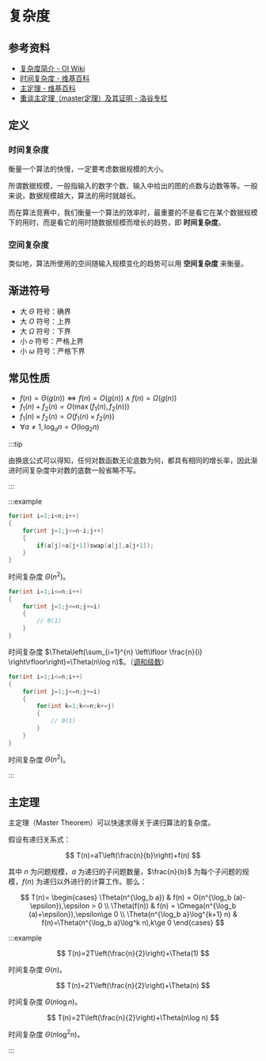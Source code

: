 # 复杂度

## 参考资料

- [复杂度简介 - OI Wiki](https://oi-wiki.org/basic/complexity/)
- [时间复杂度 - 维基百科](https://zh.wikipedia.org/zh-cn/时间复杂度)
- [主定理 - 维基百科](https://zh.wikipedia.org/zh-cn/主定理)
- [重谈主定理（master定理）及其证明 - 洛谷专栏](https://www.luogu.com.cn/article/w3avh1ku)

## 定义

### 时间复杂度

衡量一个算法的快慢，一定要考虑数据规模的大小。

所谓数据规模，一般指输入的数字个数、输入中给出的图的点数与边数等等。一般来说，数据规模越大，算法的用时就越长。

而在算法竞赛中，我们衡量一个算法的效率时，最重要的不是看它在某个数据规模下的用时，而是看它的用时随数据规模而增长的趋势，即 **时间复杂度**。

### 空间复杂度

类似地，算法所使用的空间随输入规模变化的趋势可以用 **空间复杂度** 来衡量。

## 渐进符号

- 大 $\Theta$ 符号：确界
- 大 $O$ 符号：上界
- 大 $\Omega$ 符号：下界
- 小 $o$ 符号：严格上界
- 小 $\omega$ 符号：严格下界

## 常见性质

- $f(n) = \Theta(g(n))\iff f(n)=O(g(n))\land f(n)=\Omega(g(n))$
- $f_1(n) + f_2(n) = O(\max(f_1(n), f_2(n)))$
- $f_1(n) \times f_2(n) = O(f_1(n) \times f_2(n))$
- $\forall a \ne 1, \log_a{n} = O(\log_2 n)$

:::tip

由换底公式可以得知，任何对数函数无论底数为何，都具有相同的增长率，因此渐进时间复杂度中对数的底数一般省略不写。

:::

:::example

<Tabs>
<TabItem value="Example 1">

```cpp
for(int i=1;i<n;i++)
{
	for(int j=1;j<=n-i;j++)
	{
		if(a[j]>a[j+1])swap(a[j],a[j+1]);
	}
}
```

时间复杂度 $\Theta(n^2)$。

</TabItem>
<TabItem value="Example 2">

```cpp
for(int i=1;i<=n;i++)
{
	for(int j=1;j<=n;j+=i)
	{
		// Θ(1)
	}
}
```

时间复杂度 $\Theta\left(\sum_{i=1}^{n} \left\lfloor \frac{n}{i} \right\rfloor\right)=\Theta(n\log n)$。（[调和级数](https://zh.wikipedia.org/zh-cn/调和级数)）

</TabItem>
<TabItem value="Example 3">

```cpp
for(int i=1;i<=n;i++)
{
	for(int j=1;j<=n;j+=i)
	{
		for(int k=1;k<=n;k+=j)
		{
			// Θ(1)
		}
	}
}
```

时间复杂度 $\Theta(n^2)$。

</TabItem>
</Tabs>

:::

## 主定理

主定理（Master Theorem）可以快速求得关于递归算法的复杂度。

假设有递归关系式：

$$
T(n)=aT\left(\frac{n}{b}\right)+f(n)
$$

其中 $n$ 为问题规模，$a$ 为递归的子问题数量，$\frac{n}{b}$ 为每个子问题的规模，$f(n)$ 为递归以外进行的计算工作。那么：

$$
T(n)=
\begin{cases}
  \Theta(n^{\log_b a}) & f(n) = O(n^{\log_b (a)-\epsilon}),\epsilon > 0 \\
  \Theta(f(n)) & f(n) = \Omega(n^{\log_b (a)+\epsilon}),\epsilon\ge 0 \\
  \Theta(n^{\log_b a}\log^{k+1} n) & f(n)=\Theta(n^{\log_b a}\log^k n),k\ge 0
\end{cases}
$$

:::example

<Tabs>
<TabItem value="Example 1">

$$
T(n)=2T\left(\frac{n}{2}\right)+\Theta(1)
$$

时间复杂度 $\Theta(n)$。

</TabItem>
<TabItem value="Example 2">

$$
T(n)=2T\left(\frac{n}{2}\right)+\Theta(n)
$$

时间复杂度 $\Theta(n\log n)$。

</TabItem>
<TabItem value="Example 3">

$$
T(n)=2T\left(\frac{n}{2}\right)+\Theta(n\log n)
$$

时间复杂度 $\Theta(n\log^2 n)$。

</TabItem>
</Tabs>

:::
